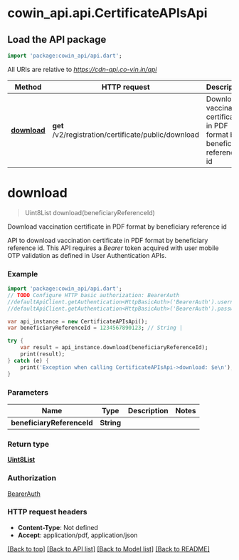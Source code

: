 # cowin_api.api.CertificateAPIsApi

## Load the API package
```dart
import 'package:cowin_api/api.dart';
```

All URIs are relative to *https://cdn-api.co-vin.in/api*

Method | HTTP request | Description
------------- | ------------- | -------------
[**download**](CertificateAPIsApi.md#download) | **get** /v2/registration/certificate/public/download | Download vaccination certificate in PDF format by beneficiary reference id


# **download**
> Uint8List download(beneficiaryReferenceId)

Download vaccination certificate in PDF format by beneficiary reference id

API to download vaccination certificate in PDF format by beneficiary reference id. This API requires a <i>Bearer</i> token acquired with user mobile OTP validation as defined in User Authentication APIs.

### Example 
```dart
import 'package:cowin_api/api.dart';
// TODO Configure HTTP basic authorization: BearerAuth
//defaultApiClient.getAuthentication<HttpBasicAuth>('BearerAuth').username = 'YOUR_USERNAME'
//defaultApiClient.getAuthentication<HttpBasicAuth>('BearerAuth').password = 'YOUR_PASSWORD';

var api_instance = new CertificateAPIsApi();
var beneficiaryReferenceId = 1234567890123; // String | 

try { 
    var result = api_instance.download(beneficiaryReferenceId);
    print(result);
} catch (e) {
    print('Exception when calling CertificateAPIsApi->download: $e\n');
}
```

### Parameters

Name | Type | Description  | Notes
------------- | ------------- | ------------- | -------------
 **beneficiaryReferenceId** | **String**|  | 

### Return type

[**Uint8List**](Uint8List.md)

### Authorization

[BearerAuth](../README.md#BearerAuth)

### HTTP request headers

 - **Content-Type**: Not defined
 - **Accept**: application/pdf, application/json

[[Back to top]](#) [[Back to API list]](../README.md#documentation-for-api-endpoints) [[Back to Model list]](../README.md#documentation-for-models) [[Back to README]](../README.md)

